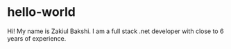 # hello-world

Hi! My name is Zakiul Bakshi. I am a full stack .net developer with close to 6 years of experience.
